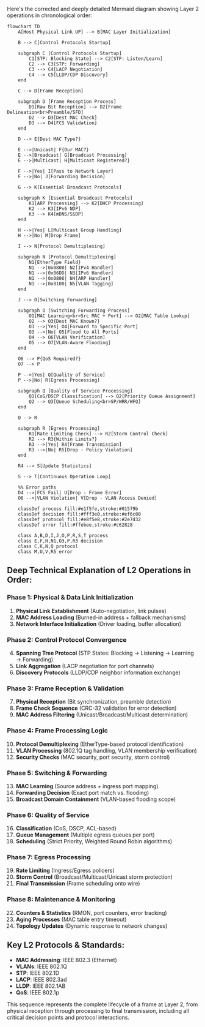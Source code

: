 Here's the corrected and deeply detailed Mermaid diagram showing Layer 2 operations in chronological order:

```mermaid
flowchart TD
    A[Host Physical Link UP] --> B[MAC Layer Initialization]
    
    B --> C[Control Protocols Startup]
    
    subgraph C [Control Protocols Startup]
        C1[STP: Blocking State] --> C2[STP: Listen/Learn]
        C2 --> C3[STP: Forwarding]
        C3 --> C4[LACP Negotiation]
        C4 --> C5[LLDP/CDP Discovery]
    end
    
    C --> D[Frame Reception]
    
    subgraph D [Frame Reception Process]
        D1[Raw Bit Reception] --> D2[Frame Delineation<br>Preamble/SFD]
        D2 --> D3[Dest MAC Check]
        D3 --> D4[FCS Validation]
    end
    
    D --> E{Dest MAC Type?}
    
    E -->|Unicast| F{Our MAC?}
    E -->|Broadcast| G[Broadcast Processing]
    E -->|Multicast| H{Multicast Registered?}
    
    F -->|Yes| I[Pass to Network Layer]
    F -->|No| J[Forwarding Decision]
    
    G --> K[Essential Broadcast Protocols]
    
    subgraph K [Essential Broadcast Protocols]
        K1[ARP Processing] --> K2[DHCP Processing]
        K2 --> K3[IPv6 NDP]
        K3 --> K4[mDNS/SSDP]
    end
    
    H -->|Yes| L[Multicast Group Handling]
    H -->|No| M[Drop Frame]
    
    I --> N[Protocol Demultiplexing]
    
    subgraph N [Protocol Demultiplexing]
        N1{EtherType Field}
        N1 -->|0x0800| N2[IPv4 Handler]
        N1 -->|0x86DD| N3[IPv6 Handler]
        N1 -->|0x0806| N4[ARP Handler]
        N1 -->|0x8100| N5[VLAN Tagging]
    end
    
    J --> O[Switching Forwarding]
    
    subgraph O [Switching Forwarding Process]
        O1[MAC Learning<br>Src MAC + Port] --> O2[MAC Table Lookup]
        O2 --> O3{Dest MAC Known?}
        O3 -->|Yes| O4[Forward to Specific Port]
        O3 -->|No| O5[Flood to All Ports]
        O4 --> O6[VLAN Verification]
        O5 --> O7[VLAN-Aware Flooding]
    end
    
    O6 --> P{QoS Required?}
    O7 --> P
    
    P -->|Yes| Q[Quality of Service]
    P -->|No| R[Egress Processing]
    
    subgraph Q [Quality of Service Processing]
        Q1[CoS/DSCP Classification] --> Q2[Priority Queue Assignment]
        Q2 --> Q3[Queue Scheduling<br>SP/WRR/WFQ]
    end
    
    Q --> R
    
    subgraph R [Egress Processing]
        R1[Rate Limiting Check] --> R2[Storm Control Check]
        R2 --> R3{Within Limits?}
        R3 -->|Yes| R4[Frame Transmission]
        R3 -->|No| R5[Drop - Policy Violation]
    end
    
    R4 --> S[Update Statistics]
    
    S --> T[Continuous Operation Loop]

    %% Error paths
    D4 -->|FCS Fail| U[Drop - Frame Error]
    O6 -->|VLAN Violation| V[Drop - VLAN Access Denied]
    
    classDef process fill:#e1f5fe,stroke:#01579b
    classDef decision fill:#fff3e0,stroke:#ef6c00
    classDef protocol fill:#e8f5e8,stroke:#2e7d32
    classDef error fill:#ffebee,stroke:#c62828
    
    class A,B,D,I,J,O,P,R,S,T process
    class E,F,H,N1,O3,P,R3 decision
    class C,K,N,Q protocol
    class M,U,V,R5 error
```

## **Deep Technical Explanation of L2 Operations in Order:**

### **Phase 1: Physical & Data Link Initialization**
1. **Physical Link Establishment** (Auto-negotiation, link pulses)
2. **MAC Address Loading** (Burned-in address + fallback mechanisms)
3. **Network Interface Initialization** (Driver loading, buffer allocation)

### **Phase 2: Control Protocol Convergence**
4. **Spanning Tree Protocol** (STP States: Blocking → Listening → Learning → Forwarding)
5. **Link Aggregation** (LACP negotiation for port channels)
6. **Discovery Protocols** (LLDP/CDP neighbor information exchange)

### **Phase 3: Frame Reception & Validation**
7. **Physical Reception** (Bit synchronization, preamble detection)
8. **Frame Check Sequence** (CRC-32 validation for error detection)
9. **MAC Address Filtering** (Unicast/Broadcast/Multicast determination)

### **Phase 4: Frame Processing Logic**
10. **Protocol Demultiplexing** (EtherType-based protocol identification)
11. **VLAN Processing** (802.1Q tag handling, VLAN membership verification)
12. **Security Checks** (MAC security, port security, storm control)

### **Phase 5: Switching & Forwarding**
13. **MAC Learning** (Source address + ingress port mapping)
14. **Forwarding Decision** (Exact port match vs. flooding)
15. **Broadcast Domain Containment** (VLAN-based flooding scope)

### **Phase 6: Quality of Service**
16. **Classification** (CoS, DSCP, ACL-based)
17. **Queue Management** (Multiple egress queues per port)
18. **Scheduling** (Strict Priority, Weighted Round Robin algorithms)

### **Phase 7: Egress Processing**
19. **Rate Limiting** (Ingress/Egress policers)
20. **Storm Control** (Broadcast/Multicast/Unicast storm protection)
21. **Final Transmission** (Frame scheduling onto wire)

### **Phase 8: Maintenance & Monitoring**
22. **Counters & Statistics** (RMON, port counters, error tracking)
23. **Aging Processes** (MAC table entry timeout)
24. **Topology Updates** (Dynamic response to network changes)

## **Key L2 Protocols & Standards:**
- **MAC Addressing**: IEEE 802.3 (Ethernet)
- **VLANs**: IEEE 802.1Q
- **STP**: IEEE 802.1D
- **LACP**: IEEE 802.3ad
- **LLDP**: IEEE 802.1AB
- **QoS**: IEEE 802.1p

This sequence represents the complete lifecycle of a frame at Layer 2, from physical reception through processing to final transmission, including all critical decision points and protocol interactions.
